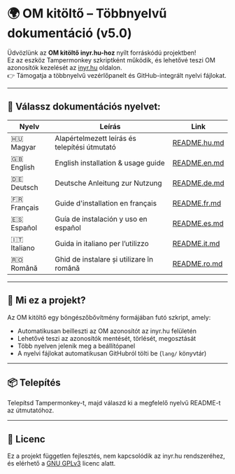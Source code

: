 # 🌍 OM kitöltő – Többnyelvű dokumentáció (v5.0)

Üdvözlünk az **OM kitöltő inyr.hu-hoz** nyílt forráskódú projektben!  
Ez az eszköz Tampermonkey szkriptként működik, és lehetővé teszi OM azonosítók kezelését az [inyr.hu](https://www.inyr.hu) oldalon.  
👉 Támogatja a többnyelvű vezérlőpanelt és GitHub-integrált nyelvi fájlokat.

---

## 📘 Válassz dokumentációs nyelvet:

| Nyelv        | Leírás                                       | Link                                     |
|--------------|-----------------------------------------------|------------------------------------------|
| 🇭🇺 Magyar    | Alapértelmezett leírás és telepítési útmutató | [README.hu.md](README.hu.md)             |
| 🇬🇧 English   | English installation & usage guide            | [README.en.md](README.en.md)             |
| 🇩🇪 Deutsch   | Deutsche Anleitung zur Nutzung                | [README.de.md](README.de.md)             |
| 🇫🇷 Français  | Guide d'installation en français              | [README.fr.md](README.fr.md)             |
| 🇪🇸 Español   | Guía de instalación y uso en español         | [README.es.md](README.es.md)             |
| 🇮🇹 Italiano  | Guida in italiano per l’utilizzo             | [README.it.md](README.it.md)             |
| 🇷🇴 Română    | Ghid de instalare și utilizare în română     | [README.ro.md](README.ro.md)             |


---

## 🧩 Mi ez a projekt?

Az OM kitöltő egy böngészőbővítmény formájában futó szkript, amely:

- Automatikusan beilleszti az OM azonosítót az inyr.hu felületén
- Lehetővé teszi az azonosítók mentését, törlését, megosztását
- Több nyelven jelenik meg a beállítópanel
- A nyelvi fájlokat automatikusan GitHubról tölti be (`lang/` könyvtár)

---

## 📦 Telepítés

Telepítsd Tampermonkey-t, majd válaszd ki a megfelelő nyelvű README-t az útmutatóhoz.

---

## 📜 Licenc

Ez a projekt független fejlesztés, nem kapcsolódik az inyr.hu rendszeréhez, és elérhető a [GNU GPLv3](https://www.gnu.org/licenses/gpl-3.0.html) licenc alatt.
